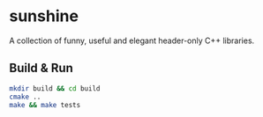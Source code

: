 # sunshine

A collection of funny, useful and elegant header-only C++ libraries.

## Build & Run

```sh
mkdir build && cd build
cmake ..
make && make tests
```

